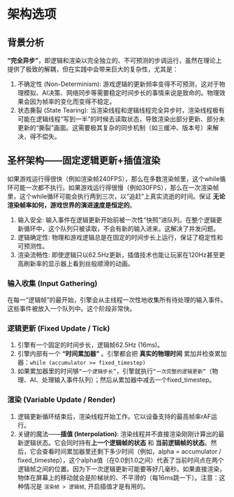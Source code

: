 # 架构选项

## 背景分析

**“完全异步”**，即逻辑和渲染以完全独立的、不可预测的步调运行，虽然在理论上提供了极致的解耦，但在实践中会带来巨大的复杂性，尤其是：

1. 不确定性 (Non-Determinism): 游戏逻辑的更新频率变得不可预测，这对于物理模拟、AI决策、网络同步等需要稳定时间步长的事情来说是致命的。物理效果会因为帧率的变化而变得不稳定。
2. 状态撕裂 (State Tearing): 当渲染线程和逻辑线程完全异步时，渲染线程极有可能在逻辑线程“写到一半”的时候去读取状态，导致渲染出部分更新、部分未更新的“撕裂”画面。这需要极其复杂的同步机制（如三缓冲、版本号）来解决，得不偿失。

## 圣杯架构——固定逻辑更新+插值渲染

如果游戏运行得很快（例如渲染帧240FPS），那么在多数渲染帧里，这个while循环可能一次都不执行。如果游戏运行得很慢（例如30FPS），那么在一次渲染帧里，这个while循环可能会执行两到三次，以“追赶”上真实流逝的时间。保证 **无论渲染帧率如何，游戏世界的演进速度是恒定的**。

1. 输入安全: 输入事件在逻辑更新开始前被一次性“快照”进队列。在整个逻辑更新循环中，这个队列只被读取，不会有新的输入进来。这解决了并发问题。
2. 逻辑确定性: 物理和游戏逻辑总是在固定的时间步长上运行，保证了稳定性和可预测性。
3. 渲染流畅性: 即使逻辑只以62.5Hz更新，插值技术也能让玩家在120Hz甚至更高刷新率的显示器上看到丝般顺滑的动画。

### 输入收集 (Input Gathering)

在每一“逻辑帧”的最开始，引擎会从主线程一次性地收集所有待处理的输入事件。这些事件被放入一个队列中。这个阶段非常快。

### 逻辑更新 (Fixed Update / Tick) 

1. 引擎有一个固定的时间步长，逻辑帧62.5Hz (16ms)。
2. 引擎内部有一个 **“时间累加器”** 。引擎都会把 **真实的物理时间** 累加并检查累加器：`while (accumulator >= fixed_timestep)` 
3. 如果累加器里的时间够`“一个逻辑步长”`，引擎就执行`“一次完整的逻辑更新”`（物理、AI、处理输入事件队列）；然后从累加器中减去一个fixed_timestep。

### 渲染 (Variable Update / Render)

1. 逻辑更新循环结束后，渲染线程开始工作。它以设备支持的最高帧率rAF运行。
2. 关键的魔法——**插值 (Interpolation)**: 渲染线程并不直接渲染刚刚计算出的最新逻辑状态。它会同时持有**上一个逻辑帧的状态** 和 **当前逻辑帧的状态**。然后，它会查看时间累加器里还剩下多少时间（例如，alpha = accumulator / fixed_timestep），这个alpha值（在0.0到1.0之间）代表了当前时间点在两个逻辑帧之间的位置。因为下一次逻辑更新可能要等好几毫秒。如果直接渲染，物体在屏幕上的移动就会是阶梯状的、不平滑的（每16ms跳一下）。注意：这种情况是 `渲染帧 > 逻辑帧`, 开启插值才是有用的。

